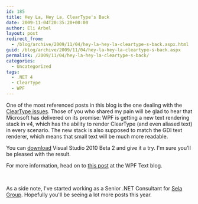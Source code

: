 ```yaml
---
id: 185
title: Hey La, Hey La, ClearType's Back
date: 2009-11-04T20:35:20+00:00
author: Eli Arbel
layout: post
redirect_from:
  - /blog/archive/2009/11/04/hey-la-hey-la-cleartype-s-back.aspx.html
guid: /blog/archive/2009/11/04/hey-la-hey-la-cleartype-s-back.aspx
permalink: /2009/11/04/hey-la-hey-la-cleartype-s-back/
categories:
  - Uncategorized
tags:
  - .NET 4
  - ClearType
  - WPF
---
```

One of the most referenced posts in this blog is the one dealing with the [ClearType issues](https://arbel.net/blog/archive/2007/02/02/give-me-back-my-cleartype.aspx). Those of you who shared my pain will be glad to hear that Microsoft has delivered on its promise: WPF is getting a new text rendering stack in v4, which has the ability to render ClearType (and even aliased text) in every scenario. The new stack is also supposed to match the GDI text renderer, which means that small text will be much more readable.

<!--more-->

You can [download](http://msdn.microsoft.com/en-us/vstudio/dd582936.aspx) Visual Studio 2010 Beta 2 and give it a try. I'm sure you'll be pleased with the result.

For more information, head on to [this post](http://blogs.msdn.com/text/archive/2009/08/24/wpf-4-0-text-stack-improvements.aspx) at the WPF Text blog.

&#160;

As a side note, I've started working as a Senior .NET Consultant for [Sela Group](http://www.sela.co.il/). Hopefully you'll be seeing a lot more posts this year.